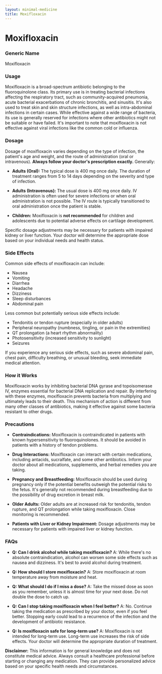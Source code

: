 ```yaml
---
layout: minimal-medicine
title: Moxifloxacin
---
```


# Moxifloxacin
### Generic Name
Moxifloxacin

### Usage
Moxifloxacin is a broad-spectrum antibiotic belonging to the fluoroquinolone class.  Its primary use is in treating bacterial infections affecting the respiratory tract, such as community-acquired pneumonia, acute bacterial exacerbations of chronic bronchitis, and sinusitis.  It's also used to treat skin and skin structure infections, as well as intra-abdominal infections in certain cases.  While effective against a wide range of bacteria, its use is generally reserved for infections where other antibiotics might not be suitable or have failed.  It's important to note that moxifloxacin is not effective against viral infections like the common cold or influenza.


### Dosage
Dosage of moxifloxacin varies depending on the type of infection, the patient's age and weight, and the route of administration (oral or intravenous).  **Always follow your doctor's prescription exactly.**  Generally:

* **Adults (Oral):**  The typical dose is 400 mg once daily. The duration of treatment ranges from 5 to 14 days depending on the severity and type of infection.

* **Adults (Intravenous):** The usual dose is 400 mg once daily. IV administration is often used for severe infections or when oral administration is not possible.  The IV route is typically transitioned to oral administration once the patient is stable.

* **Children:** Moxifloxacin is **not recommended** for children and adolescents due to potential adverse effects on cartilage development.

Specific dosage adjustments may be necessary for patients with impaired kidney or liver function.  Your doctor will determine the appropriate dose based on your individual needs and health status.


### Side Effects
Common side effects of moxifloxacin can include:

* Nausea
* Vomiting
* Diarrhea
* Headache
* Dizziness
* Sleep disturbances
* Abdominal pain

Less common but potentially serious side effects include:

* Tendonitis or tendon rupture (especially in older adults)
* Peripheral neuropathy (numbness, tingling, or pain in the extremities)
* QT prolongation (a heart rhythm abnormality)
* Photosensitivity (increased sensitivity to sunlight)
* Seizures

If you experience any serious side effects, such as severe abdominal pain, chest pain, difficulty breathing, or unusual bleeding, seek immediate medical attention.


### How it Works
Moxifloxacin works by inhibiting bacterial DNA gyrase and topoisomerase IV, enzymes essential for bacterial DNA replication and repair.  By interfering with these enzymes, moxifloxacin prevents bacteria from multiplying and ultimately leads to their death. This mechanism of action is different from many other classes of antibiotics, making it effective against some bacteria resistant to other drugs.


### Precautions
* **Contraindications:** Moxifloxacin is contraindicated in patients with known hypersensitivity to fluoroquinolones.  It should be avoided in patients with a history of tendon problems.

* **Drug Interactions:** Moxifloxacin can interact with certain medications, including antacids, sucralfate, and some other antibiotics. Inform your doctor about all medications, supplements, and herbal remedies you are taking.

* **Pregnancy and Breastfeeding:** Moxifloxacin should be used during pregnancy only if the potential benefits outweigh the potential risks to the fetus. It's generally not recommended during breastfeeding due to the possibility of drug excretion in breast milk.

* **Older Adults:** Older adults are at increased risk for tendonitis, tendon rupture, and QT prolongation while taking moxifloxacin. Close monitoring is recommended.

* **Patients with Liver or Kidney Impairment:** Dosage adjustments may be necessary for patients with impaired liver or kidney function.


### FAQs

* **Q: Can I drink alcohol while taking moxifloxacin?**  A: While there's no absolute contraindication, alcohol can worsen some side effects such as nausea and dizziness. It's best to avoid alcohol during treatment.

* **Q: How should I store moxifloxacin?** A: Store moxifloxacin at room temperature away from moisture and heat.

* **Q: What should I do if I miss a dose?** A: Take the missed dose as soon as you remember, unless it is almost time for your next dose.  Do not double the dose to catch up.

* **Q: Can I stop taking moxifloxacin when I feel better?** A: No. Continue taking the medication as prescribed by your doctor, even if you feel better. Stopping early could lead to a recurrence of the infection and the development of antibiotic resistance.

* **Q: Is moxifloxacin safe for long-term use?** A: Moxifloxacin is not intended for long-term use. Long-term use increases the risk of side effects. Your doctor will determine the appropriate duration of treatment.


**Disclaimer:** This information is for general knowledge and does not constitute medical advice.  Always consult a healthcare professional before starting or changing any medication.  They can provide personalized advice based on your specific health needs and circumstances.
